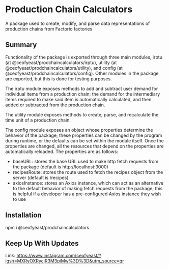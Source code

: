 # Production Chain Calculators

A package used to create, modify, and parse data representations of production chains from Factorio factories

## Summary

Functionality of the package is exported through three main modules, irptu (at @ceofyeast/prodchaincalculators/irptu), utility (at @ceofyeast/prodchaincalculators/utility), and config (at @ceofyeast/prodchaincalculators/config). Other modules in the package are exported, but this is done for testing purposes. 

The irptu module exposes methods to add and subtract user demand for individual items from a production chain; the demand for the intermediary items required to make said item is automatically calculated, and then added or subtracted from the production chain.

The utility module exposes methods to create, parse, and recalculate the time unit of a production chain. 

The config module exposes an object whose properties determine the behavior of the package; these properties can be changed by the program during runtime, or the defaults can be set within the module itself. Once the properties are changed, all the resources that depend on the properties are automatically reloaded. The properties are as follows:
- baseURL: stores the base URL used to make http fetch requests from the package (default is http://localhost:3000)
- recipesRoute: stores the route used to fetch the recipes object from the server (default is /recipes)
- axiosInstance: stores an Axios instance, which can act as an alternative to the default behavior of making fetch requests from the package; this is helpful if a developer has a pre-configured Axios instance they wish to use

## Installation

npm i @ceofyeast/prodchaincalculators

## Keep Up With Updates

Link:
https://www.instagram.com/ceofyeast/?igsh=MXRyOXRycjR3M3piMw%3D%3D&utm_source=qr
